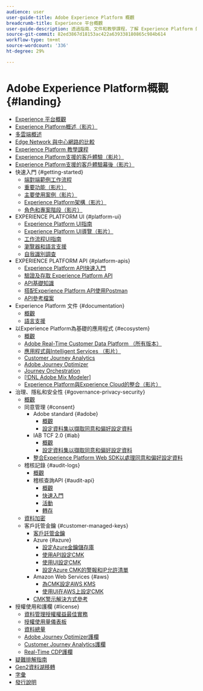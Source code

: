 ```yaml
---
audience: user
user-guide-title: Adobe Experience Platform 概觀
breadcrumb-title: Experience 平台概觀
user-guide-description: 透過指南、文件和教學課程，了解 Experience Platform 如何協助您即時為客戶傳遞個人化體驗。
source-git-commit: 82ed3867d18153ac422a639338180865c984b614
workflow-type: tm+mt
source-wordcount: '336'
ht-degree: 29%

---
```



# Adobe Experience Platform概觀 {#landing}

* [Experience 平台概觀](home.md)
* [Experience Platform概述（影片）](video/platform-overview.md)
* [多雲端概述](multi-cloud.md)
* [Edge Network 與中心網路的比較](./edge-and-hub-comparison.md)
* [Experience Platform 教學課程](https://experienceleague.adobe.com/docs/platform-learn/tutorials/overview.html)
* [Experience Platform支援的客戶體驗（影片）](video/customer-experience.md)
* [Experience Platform支援的客戶體驗幕後（影片）](video/customer-experience-bts.md)
* 快速入門 {#getting-started}
   * [端對端範例工作流程](end-to-end-tutorial.md)
   * [重要功能（影片）](video/key-capabilities.md)
   * [主要使用案例（影片）](video/platform-use-cases.md)
   * [Experience Platform架構（影片）](video/platform-architecture.md)
   * [角色和專案階段（影片）](video/roles-project-phases.md)
* EXPERIENCE PLATFORM UI {#platform-ui}
   * [Experience Platform UI指南](ui-guide.md)
   * [Experience Platform UI導覽（影片）](video/platform-ui.md)
   * [工作流程UI指南](workflows.md)
   * [瀏覽器和語言支援](browser-language-support.md)
   * [自我識別調查](self-identification.md)
* EXPERIENCE PLATFORM API {#platform-apis}
   * [Experience Platform API快速入門](api-guide.md)
   * [驗證及存取 Experience Platform API](api-authentication.md)
   * [API基礎知識](api-fundamentals.md)
   * [搭配Experience Platform API使用Postman](postman.md)
   * [API參考檔案](https://www.adobe.com/go/platform-api-reference-en)
* Experience Platform 文件 {#documentation}
   * [概觀](documentation/overview.md)
   * [語言支援](documentation/language-support.md)
* 以Experience Platform為基礎的應用程式 {#ecosystem}
   * [概觀](application-services.md)
   * [Adobe Real-Time Customer Data Platform （所有版本）](https://experienceleague.adobe.com/docs/real-time-customer-data-platform.html)
   * [應用程式與Intelligent Services （影片）](video/application-intelligent-services.md)
   * [Customer Journey Analytics](https://experienceleague.adobe.com/docs/customer-journey-analytics.html?lang=zh-Hant)
   * [Adobe Journey Optimizer](https://experienceleague.adobe.com/docs/journey-optimizer.html?lang=zh-Hant)
   * [Journey Orchestration](https://experienceleague.adobe.com/docs/journey-orchestration.html)
   * [[!DNL Adobe Mix Modeler]](https://experienceleague.adobe.com/docs/mix-modeler.html)
   * [Experience Platform與Experience Cloud的整合（影片）](video/experience-cloud-integrations.md)
* 治理、隱私和安全性 {#governance-privacy-security}
   * [概觀](./governance-privacy-security/overview.md)
   * 同意管理 {#consent}
      * Adobe standard {#adobe}
         * [概觀](./governance-privacy-security/consent/adobe/overview.md)
         * [設定資料集以擷取同意和偏好設定資料](./governance-privacy-security/consent/adobe/dataset.md)
      * IAB TCF 2.0 {#iab}
         * [概觀](./governance-privacy-security/consent/iab/overview.md)
         * [設定資料集以擷取同意和偏好設定資料](./governance-privacy-security/consent/iab/dataset.md)
      * [整合Experience Platform Web SDK以處理同意和偏好設定資料](./governance-privacy-security/consent/sdk.md)
   * 稽核記錄 {#audit-logs}
      * [概觀](./governance-privacy-security/audit-logs/overview.md)
      * 稽核查詢API {#audit-api}
         * [概觀](./governance-privacy-security/audit-logs/api/overview.md)
         * [快速入門](./governance-privacy-security/audit-logs/api/getting-started.md)
         * [活動](./governance-privacy-security/audit-logs/api/events.md)
         * [轉存](./governance-privacy-security/audit-logs/api/export.md)
   * [資料加密](./governance-privacy-security/encryption.md)
   * 客戶託管金鑰 {#customer-managed-keys}
      * [客戶託管金鑰](./governance-privacy-security/customer-managed-keys/overview.md)
      * Azure {#azure}
         * [設定Azure金鑰儲存庫](./governance-privacy-security/customer-managed-keys/azure/azure-key-vault-config.md)
         * [使用API設定CMK](./governance-privacy-security/customer-managed-keys/azure/api-set-up.md)
         * [使用UI設定CMK](./governance-privacy-security/customer-managed-keys/azure/ui-set-up.md)
         * [設定Azure CMK的警報和IP允許清單](./governance-privacy-security/customer-managed-keys/azure/alerts-and-ip-access.md)
      * Amazon Web Services {#aws}
         * [為CMK設定AWS KMS](./governance-privacy-security/customer-managed-keys/aws/configure-kms.md)
         * [使用UI在AWS上設定CMK](./governance-privacy-security/customer-managed-keys/aws/ui-set-up.md)
      * [CMK警示解決方式參考](./governance-privacy-security/customer-managed-keys/alert-resolution-reference.md)
* 授權使用和護欄 {#license}
   * [資料管理授權權益最佳實務](./license-usage-and-guardrails/data-management-best-practices.md)
   * [授權使用量儀表板](./license-usage-and-guardrails/license-usage-dashboard.md)
   * [資料總量](./license-usage-and-guardrails/total-data-volume.md)
   * [Adobe Journey Optimizer護欄](https://experienceleague.adobe.com/docs/journey-optimizer/using/get-started/guardrails.html)
   * [Customer Journey Analytics護欄](https://experienceleague.adobe.com/docs/analytics-platform/using/cja-admin/guardrails.html)
   * [Real-Time CDP護欄](https://experienceleague.adobe.com/docs/experience-platform/rtcdp/guardrails/overview.html)
* [疑難排解指南](troubleshooting.md)
* [Gen2資料湖移轉](adls2-gen2-migration.md)
* [字彙](glossary.md)
* [發行說明](https://experienceleague.adobe.com/zh-hant/docs/experience-platform/release-notes/latest)
